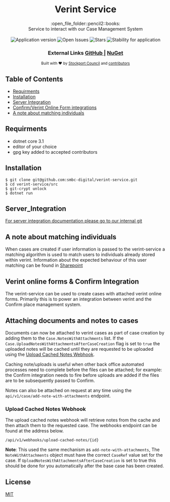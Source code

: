 <h1 align="center">Verint Service</h1>

<div align="center">
  :open_file_folder::pencil2::books:
</div>
<div align="center">
Service to interact with our Case Management System
</div>

<br />

<div align="center">
  <img alt="Application version" src="https://img.shields.io/badge/version-1.0.0-brightgreen.svg?style=flat-square" />
  <img alt="Open Issues" src="https://img.shields.io/github/issues/smbc-digital/verint-service">
    <img alt="Stars" src="https://img.shields.io/github/stars/smbc-digital/verint-service">
  <img alt="Stability for application" src="https://img.shields.io/badge/stability-stable-brightgreen.svg?style=flat-square" />
</div>

<div align="center">
  <h3>
    External Links
    <a href="https://github.com/smbc-digital">
      GitHub
    </a>
    <span> | </span>
    <a href="https://www.nuget.org/profiles/Stockport-Council">
      NuGet
    </a>
  </h3>
</div>

<div align="center">
  <sub>Built with ❤︎ by
  <a href="https://www.stockport.gov.uk">Stockport Council</a> and
  <a href="">
    contributors
  </a>
</div>


## Table of Contents
- [Requirments](#requirments)
- [Installation](#installation)
- [Server Integration](#server_integration) 
- [Confirm/Verint Online Form integrations](#Confirm-and-Verint-Online-Form-integrations)
- [A note about matching individuals](#a-note-about-matching-individuals)

## Requirments
- dotnet core 3.1
- editor of your choice
- gpg key added to accepted contributors


## Installation
```console
$ git clone git@github.com:smbc-digital/verint-service.git
$ cd verint-service/src
$ git-crypt unlock
$ dotnet run
```

## Server_Integration

[For server integration documentation please go to our internal git](https://git.stockport.gov.uk/devs/dts-documentation/wikis/Verint-Service-Integration)

## A note about matching individuals

When cases are created if user information is passed to the verint-service a matching algorithm is used to match users to individuals already stored within verint. Information about the expected behaviour of this user matching can be found in [Sharepoint](https://stockportcouncil.sharepoint.com/:w:/r/sites/col/dbd/_layouts/15/doc2.aspx?sourcedoc=%7B42D5148B-1BB4-4C1A-BCEE-F4C490C39FC8%7D&file=Verint%20user%20matching%20scoring%20.docx&action=default&mobileredirect=true&cid=c521fe92-43fa-4708-b88d-6b3e856f33a6)

## Verint online forms & Confirm Integration

The verint-service can be used to create cases with attached verint online forms. Primarily this is to power an integration between verint and the Confirm place management system.

## Attaching documents and notes to cases

Documents can now be attached to verint cases as part of case creation by adding them to the `Case.NotesWithAttachments` list. If the `Case.UploadNotesWithAttachmentsAfterCaseCreation` flag is set to `true` the uploaded notes will be cached until they are requested to be uploaded using the [Upload Cached Notes Webhook](#Upload-Cached-Notes-Webhook). 

Caching note/uploads is useful when other back office automated processes need to complete before the files can be attached; for example: the Confirm integration needs to fire before uploads are added if the files are to be subsequently passed to Confirm.

Notes can also be attached on request at any time using the `api/v1/case/add-note-with-attachments` endpoint.

### Upload Cached Notes Webhook

The upload cached notes webhook will retrieve notes from the cache and then attach them to the requested case. The webhooks endpoint can be found at the address below.

```/api/v1/webhooks/upload-cached-notes/{id}```

**Note**: This used the same mechanism as `add-note-with-attachments`, The `NoteWithAttachments` object must have the correct `CaseRef` value set for the case. If `UploadNotesWithAttachmentsAfterCaseCreation` is set to true this should be done for you automatically after the base case has been created.

## License
[MIT](https://tldrlegal.com/license/mit-license)
